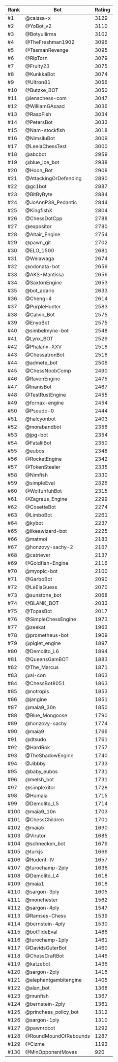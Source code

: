Rank|Bot|Rating
---|---|---
#1|@caissa-x|3129
#2|@YoBot_v2|3110
#3|@Botyuliirma|3102
#4|@TheFreshman1902|3096
#5|@TasmanRevenge|3095
#6|@RipTorn|3079
#7|@Fruity23|3075
#8|@KunkkaBot|3074
#9|@Ultron81|3056
#10|@Butzke_BOT|3050
#11|@lenschess-com|3047
#12|@WilliamGAsaad|3036
#13|@RaspFish|3034
#14|@PetersBot|3033
#15|@Nam-stockfish|3018
#16|@NimsiluBot|3009
#17|@LeelaChessTest|3000
#18|@abcbot|2959
#19|@blue_ice_bot|2938
#20|@Hoon_Bot|2908
#21|@AttackingOrDefending|2890
#22|@gc1bot|2887
#23|@BitByByte|2884
#24|@JoAnnP38_Pedantic|2844
#25|@KingfishX|2804
#26|@ChessDotCpp|2788
#27|@expositor|2780
#28|@Altair_Engine|2754
#29|@pawn_git|2702
#30|@ELO_1500|2681
#31|@Weiawaga|2674
#32|@odonata-bot|2659
#33|@AKS-Mantissa|2656
#34|@SaxtonEngine|2653
#35|@bot_adario|2633
#36|@Cheng-4|2614
#37|@PurpleHunter|2583
#38|@Calvin_Bot|2575
#39|@EnyoBot|2575
#40|@simbelmyne-bot|2548
#41|@Lynx_BOT|2529
#42|@Phalanx-XXV|2518
#43|@ChessatronBot|2516
#44|@admete_bot|2506
#45|@ChessNoobComp|2490
#46|@RavenEngine|2475
#47|@InanisBot|2467
#48|@TestRustEngine|2455
#49|@fornax-engine|2454
#50|@Pseudo-0|2444
#51|@halcyonbot|2403
#52|@morabandbot|2356
#53|@jpg-bot|2354
#54|@FataliiBot|2350
#55|@eubos|2348
#56|@RocketEngine|2342
#57|@TokenStealer|2335
#58|@Nimfish|2330
#59|@simpleEval|2326
#60|@WolfuhfuhBot|2315
#61|@Zagreus_Engine|2299
#62|@CosetteBot|2274
#63|@LimboBot|2261
#64|@kybot|2237
#65|@likeawizard-bot|2225
#66|@matmoi|2183
#67|@honzovy-sachy-2|2167
#68|@catriever|2137
#69|@Goldfish-Engine|2116
#70|@myopic-bot|2100
#71|@GarboBot|2090
#72|@LeElaGuess|2070
#73|@sunstone_bot|2068
#74|@BLANK_BOT|2033
#75|@TopasBot|2017
#76|@SimpleChessEngine|1973
#77|@zeekat|1963
#78|@prometheus-bot|1909
#79|@piglet_engine|1897
#80|@Demolito_L6|1894
#81|@QueensGamBOT|1883
#82|@The_Marcus|1871
#83|@ai-con|1863
#84|@ChessBot8051|1863
#85|@notropis|1853
#86|@jangine|1851
#87|@maia9_30n|1850
#88|@Blue_Mongoose|1790
#89|@honzovy-sachy|1774
#90|@maia9|1766
#91|@dtsudo|1761
#92|@HardRok|1757
#93|@TheShadowEngine|1740
#94|@Jibbby|1733
#95|@baby_eubos|1731
#96|@melsh_bot|1731
#97|@simplexitor|1728
#98|@Humaia|1715
#99|@Demolito_L5|1714
#100|@maia9_10n|1703
#101|@ChessChildren|1701
#102|@maia5|1690
#103|@Virutor|1685
#104|@schnecken_bot|1679
#105|@turkjs|1666
#106|@Rodent-IV|1657
#107|@turochamp-2ply|1636
#108|@Demolito_L4|1618
#109|@maia1|1618
#110|@sargon-3ply|1605
#111|@monchester|1562
#112|@sargon-4ply|1547
#113|@Ramses-Chess|1539
#114|@bernstein-4ply|1530
#115|@botTideEval|1486
#116|@turochamp-1ply|1461
#117|@DavidsGuterBot|1460
#118|@ChessCraftBot|1446
#119|@katzebot|1436
#120|@sargon-2ply|1416
#121|@elephantgambitengine|1405
#122|@alan_bot|1368
#123|@munfish|1367
#124|@bernstein-2ply|1361
#125|@princhess_policy_bot|1312
#126|@sargon-1ply|1310
#127|@pawnrobot|1292
#128|@RoundMoundOfRebounds|1287
#129|@Cizme|1193
#130|@MinOpponentMoves|920
